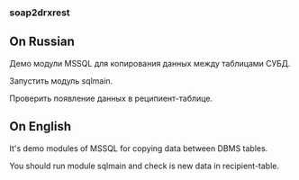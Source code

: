### soap2drxrest
## On Russian

Демо модули MSSQL для копирования данных между таблицами СУБД.

Запустить модуль sqlmain.

Проверить появление данных в реципиент-таблице.

## On English

It's demo modules of  MSSQL for copying data between DBMS tables.

You should run module sqlmain and check is new data in recipient-table.

